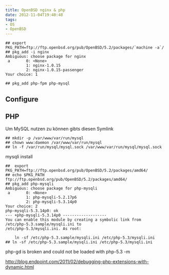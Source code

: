 ```yaml
---
title: OpenBSD nginx & php
date: 2012-11-04T19:40:48
tags: 
- OS
- OpenBSD
---
```


~~~
## export PKG_PATH=ftp://ftp.openbsd.org/pub/OpenBSD/5.2/packages/`machine -a`/
## pkg_add -i nginx
Ambiguous: choose package for nginx
 a       0: <None>
         1: nginx-1.0.15
         2: nginx-1.0.15-passenger
Your choice: 1

## pkg_add php-fpm php-mysql
~~~

## Configure

## PHP

Um MySQL nutzen zu können gibts diesen Symlink

~~~
## mkdir -p /var/www/var/run/mysql
## chown www:daemon /var/www/var/run/mysql
## ln -f /var/run/mysql/mysql.sock /var/www/var/run/mysql/mysql.sock
~~~

mysqli install

~~~
##  export PKG_PATH=ftp://ftp.openbsd.org/pub/OpenBSD/5.2/packages/amd64/
## echo $PKG_PATH
ftp://ftp.openbsd.org/pub/OpenBSD/5.2/packages/amd64/
## pkg_add php-mysqli
Ambiguous: choose package for php-mysqli
 a       0: <None>
         1: php-mysqli-5.2.17p6
         2: php-mysqli-5.3.14p0
Your choice: 2
php-mysqli-5.3.14p0: ok
--- +php-mysqli-5.3.14p0 -------------------
You can enable this module by creating a symbolic link from
/etc/php-5.3.sample/mysqli.ini to
/etc/php-5.3/mysqli.ini. As root:

    ln -sf /etc/php-5.3.sample/mysqli.ini /etc/php-5.3/mysqli.ini
## ln -sf /etc/php-5.3.sample/mysqli.ini /etc/php-5.3/mysqli.ini
~~~

php-gd is broken and could not be loaded
with php-5.3 -m

http://blog.endpoint.com/2011/02/debugging-php-extensions-with-dynamic.html